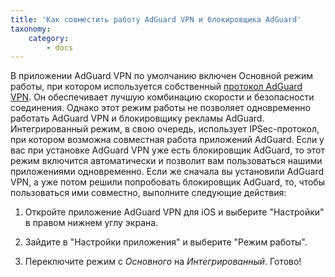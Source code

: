 ```yaml
---
title: 'Как совместить работу AdGuard VPN и блокировщика AdGuard'
taxonomy:
    category:
        - docs
---
```


В приложении AdGuard VPN по умолчанию включен Основной режим работы, при котором используется собственный [протокол AdGuard VPN](link). Он обеспечивает лучшую комбинацию скорости и безопасности соединения. Однако этот режим работы не позволяет одновременно работать AdGuard VPN и блокировщику рекламы AdGuard. Интегрированный режим, в свою очередь, использует IPSec-протокол, при котором возможна совместная работа приложений AdGuard. Если у вас при установке AdGuard VPN уже есть блокировщик AdGuard, то этот режим включится автоматически и позволит вам пользоваться нашими приложениями одновременно. Если же сначала вы установили AdGuard VPN, а уже потом решили попробовать блокировщик AdGuard, то, чтобы пользоваться ими совместно, выполните следующие действия:

1. Откройте приложение AdGuard VPN для iOS и выберите "Настройки" в правом нижнем углу экрана.

2. Зайдите в "Настройки приложения" и выберите "Режим работы".

3. Переключите режим с *Основного* на *Интегрированный*. Готово!
